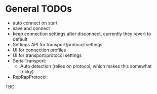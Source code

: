 # General TODOs

  * auto connect on start
  * save and connect
  * keep connection settings after disconnect, currently they revert to default
  * Settings API for transport/protocol settings
  * UI for connection profiles
  * UI for transport/protocol settings
  * SerialTransport:
    * Auto detection (relies on protocol, which makes this somewhat tricky)
  * RepRapProtocol:

TBC
